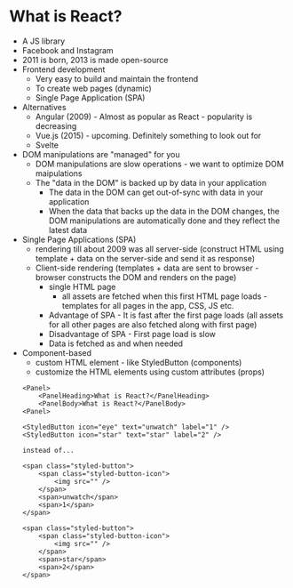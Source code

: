 # What is React?
- A JS library
- Facebook and Instagram
- 2011 is born, 2013 is made open-source
- Frontend development
    - Very easy to build and maintain the frontend
    - To create web pages (dynamic)
    - Single Page Application (SPA)
- Alternatives
    - Angular (2009) - Almost as popular as React - popularity is decreasing
    - Vue.js (2015) - upcoming. Definitely something to look out for
    - Svelte
- DOM manipulations are "managed" for you
    - DOM manipulations are slow operations - we want to optimize DOM maipulations
    - The "data in the DOM" is backed up by data in your application
        - The data in the DOM can get out-of-sync with data in your application
        - When the data that backs up the data in the DOM changes, the DOM manipulations are automatically done and they reflect the latest data
- Single Page Applications (SPA)
    - rendering till about 2009 was all server-side (construct HTML using template + data on the server-side and send it as response)
    - Client-side rendering (templates + data are sent to browser - browser constructs the DOM and renders on the page)
        - single HTML page
            - all assets are fetched when this first HTML page loads - templates for all pages in the app, CSS, JS etc.
        - Advantage of SPA - It is fast after the first page loads (all assets for all other pages are also fetched along with first page)
        - Disadvantage of SPA - First page load is slow
        - Data is fetched as and when needed
- Component-based
    - custom HTML element - like StyledButton (components)
    - customize the HTML elements using custom attributes (props)
    ```
    <Panel>
        <PanelHeading>What is React?</PanelHeading>
        <PanelBody>What is React?</PanelBody>
    <Panel>

    <StyledButton icon="eye" text="unwatch" label="1" />
    <StyledButton icon="star" text="star" label="2" />
    
    instead of...
    
    <span class="styled-button">
        <span class="styled-button-icon">
            <img src="" />
        </span>
        <span>unwatch</span>
        <span>1</span>
    </span>
    
    <span class="styled-button">
        <span class="styled-button-icon">
            <img src="" />
        </span>
        <span>star</span>
        <span>2</span>
    </span>
    ```